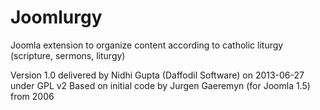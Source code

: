 Joomlurgy
=========

Joomla extension to organize content according to catholic liturgy (scripture, sermons, liturgy)

Version 1.0 delivered by Nidhi Gupta (Daffodil Software) on 2013-06-27 under GPL v2
Based on initial code by Jurgen Gaeremyn (for Joomla 1.5) from 2006
